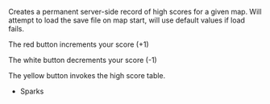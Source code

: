 Creates a permanent server-side record of high scores for a given map.
Will attempt to load the save file on map start, will use default values if load fails.

The red button increments your score (+1)

The white button decrements your score (-1)

The yellow button invokes the high score table.


- Sparks
